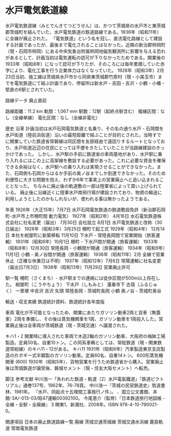 # 水戸電気鉄道線

水戸電気鉄道線（みとでんきてつどうせん）は、かつて茨城県の水戸市と東茨城郡茨城町を結んでいた、水戸電気鉄道の鉄道路線である。1936年（昭和11年）に全線が廃止された。
「電気鉄道」という名を冠し、直流電化路線として建設する計画であったが、最後まで電化されることはなかった。近隣の新治郡柿岡町（現・石岡市柿岡）にある中央気象台附属柿岡地磁気観測所に影響を与える恐れがあるとして、計画当初は電気運転の認可が下りなかったためである。開業後の1933年（昭和8年）になって認可が下りたが、そのころには毎年累積していた赤字により、電化工事を行う企業体力はなくなっていた。
1928年（昭和3年）2月23日当初、施工線は茨城県水戸市から同県東茨城郡竹原村（現・小美玉市）までを電気鉄道にて結ぶ計画であり、停留所は新水戸・吉田・吉沢・小鶴・小幡・堅倉の6駅とされていた。

路線データ
廃止直前

路線距離：11.2 km
軌間：1,067 mm
駅数：12駅（起終点駅含む）
複線区間：なし（全線単線）
電化区間：なし（全線非電化）

歴史
沿革
計画当初は水戸石岡電気鉄道と名乗り、その名の通り水戸 - 石岡間を水戸街道（陸前浜街道）沿いの最短距離で結ぶことが目的とされた。当時すでに開業していた鉄道省常磐線は同区間を友部経由で遠回りするルートとなっており、水戸街道近辺の住民にとっては不便をきたしていたことが当路線建設のきっかけであった。
しかし、水戸駅の手前に鉄道省の車両基地があり、水戸駅に乗り入れるにはこの上に高架線を敷設する必要があった。これに必要な資金を確保できる余裕はなく、水戸駅への乗り入れは実現させることができなかった。また、石岡側も石岡からはるか手前の奥ノ谷までしか到達できなかった。そのため利便性に大きな問題を抱え、わずか6年で事実上の営業廃止へと追い込まれることとなった。
ちなみに廃止後の軌道敷の一部は陸軍省によって買い上げられている。
廃止後に沿線近くに陸軍水戸南飛行場が建設されており、物資の輸送に利用しようとしたのかもしれないが、使われる事は無かったようである。

年表
1926年（大正15年）7月7日 水戸石岡電気鉄道の鉄道敷設免許（新治郡石岡町-水戸市上市柵町間 動力電気）
1927年（昭和2年）
4月16日 水石電気鉄道株式会社に社名変更（届出）
7月30日 会社設立
8月1日 水戸電気鉄道と改称（30日届出）
1928年（昭和3年）3月25日 柵町で起工式
1929年（昭和4年）
12月14日 本社を紺屋町に新築移転
11月10日 下水戸 - 常陸長岡間で営業開始（旅客運輸）
1931年（昭和6年）10月1日 柵町 - 下水戸間が開通（旅客運輸）
1933年（昭和8年）12月30日 常陸長岡 - 小鶴間が開通（旅客運輸）
1934年（昭和9年）11月1日 小鶴 - 奥ノ谷間が開通（旅客運輸）
1936年（昭和11年）2月 全線で営業休止（正確な休業日は不明）
1937年（昭和12年）7月6日 常陽運輸に社名変更（届出日7月3日）
1938年（昭和13年）11月29日 営業廃止許可

駅一覧
柵町（さくまち）- 水戸駅までの連絡には徒歩区間が500m以上存在した。
紺屋町（こうやちょう）
下水戸（しもみと）
蓮乗寺下
古宿（ふるじゅく）
一里塚
中吉沢
吉沢
矢頭
常陸長岡 - 茨城町長岡
小鶴
奥ノ谷 - 茨城町奥谷

輸送・収支実績
鉄道統計資料、鉄道統計各年度版

車両
電化が不可能となったため、開業にあたりガソリン動車2両と貨車（無蓋車）2両を準備し、その後は蒸気機関車を1両、ガソリン動車を1両投入した。営業廃止後は全車両が茨城鉄道（現・茨城交通）へ譲渡された。

キハ1・2
開業時に導入された車両で木造2軸のガソリン動車、大阪府の梅鉢工場製造。定員50名、自重10トン。この同系車輌としては、常総鉄道（現・関東鉄道常総線）のキハ11・12がある。
キハ11
1931年（昭和6年）汽車製造東京支店製造の片ボギー式半鋼製のガソリン動車。定員60名、自重14トン。
600形蒸気機関車 (600)
1930年（昭和5年）、貨物営業を行うため鉄道省から購入。営業廃止後は茨城鉄道が譲受後、磐城セメント（現・住友大阪セメント）へ転売。

脚注
参考文献
中川浩一「失われた鉄道・軌道〔2〕水戸電氣鐵道」『鉄道ピクトリアル』通巻137号、1962年、76-78頁。 
中川浩一『茨城の民営鉄道史』筑波書林、1981年。 
『水戸、同起点十五哩間工事施行ノ件』。 、国立公文書館、本館-3A/-013-03/昭47運輸00392100。
今尾恵介（監修）『日本鉄道旅行地図帳 - 全線・全駅・全廃線』 3 関東1、新潮社、2008年。ISBN 978-4-10-790021-0。

関連項目
日本の廃止鉄道路線一覧
廃線
茨城交通茨城線
茨城交通水浜線
鹿島軌道
常南電気鉄道